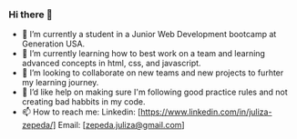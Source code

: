 ### Hi there 👋

<!--
**Julizajz/Julizajz** is a ✨ _special_ ✨ repository because its `README.md` (this file) appears on your GitHub profile.

Here are some ideas to get you started:

- 🔭 I’m currently a student in a Junior Web Development bootcampt
- 🌱 I’m currently learning ...
- 👯 I’m looking to collaborate on ...
- 🤔 I’m looking for help with ...
- 💬 Ask me about ...
- 📫 How to reach me: ...
- 😄 Pronouns: ...
- ⚡ Fun fact: ...
-->
- 🔭 I’m currently a student in a Junior Web Development bootcamp at Generation USA.
- 🌱 I’m currently learning how to best work on a team and learning advanced concepts in html, css, and javascript. 
- 👯 I’m looking to collaborate on new teams and new projects to furhter my learning journey. 
- 🤔 I’d like help on making sure I'm following good practice rules and not creating bad habbits in my code. 
- 📫 How to reach me: Linkedin: [https://www.linkedin.com/in/juliza-zepeda/] Email: [zepeda.juliza@gmail.com]
